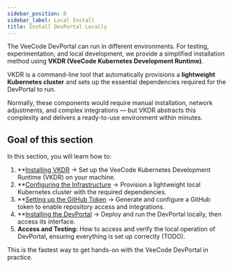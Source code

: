 ```yaml
---
sidebar_position: 0
sidebar_label: Local Install
title: Install DevPortal Locally
---
```


The VeeCode DevPortal can run in different environments. For testing, experimentation, and local development, we provide a simplified installation method using **VKDR (VeeCode Kubernetes Development Runtime)**.

VKDR is a command-line tool that automatically provisions a **lightweight Kubernetes cluster** and sets up the essential dependencies required for the DevPortal to run.

Normally, these components would require manual installation, network adjustments, and complex integrations — but VKDR abstracts this complexity and delivers a ready-to-use environment within minutes.

## Goal of this section

In this section, you will learn how to:
1. **[Installing VKDR](1-vkdr-install.md) → Set up the VeeCode Kubernetes Development Runtime (VKDR) on your machine.
2. **[Configuring the Infrastructure](2-infra.md) → Provision a lightweight local Kubernetes cluster with the required dependencies.
3. **[Setting up the GitHub Token](3-github.md) → Generate and configure a GitHub token to enable repository access and integrations.
4. **[Installing the DevPortal](install-devportal.md) → Deploy and run the DevPortal locally, then access its interface.
5. **Access and Testing:** How to access and verify the local operation of DevPortal, ensuring everything is set up correctly (TODO).

This is the fastest way to get hands-on with the VeeCode DevPortal in practice.